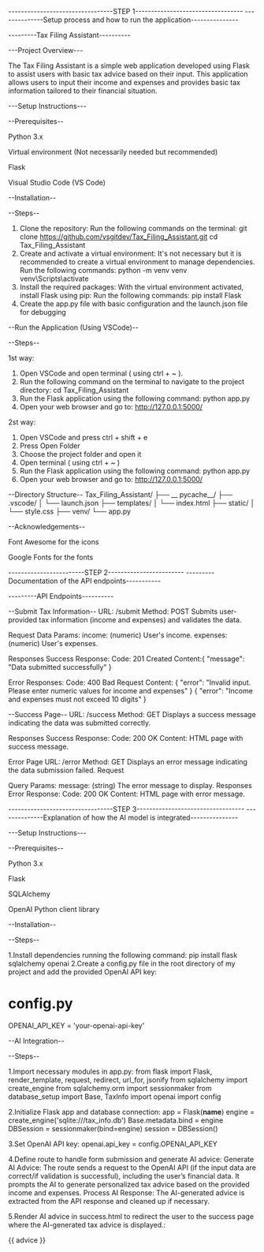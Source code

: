 ---------------------------------STEP 1----------------------------------
--------------Setup process and how to run the application---------------


---------Tax Filing Assistant----------

---Project Overview---

The Tax Filing Assistant is a simple web application developed using Flask to assist users with basic tax advice based on their input.
This application allows users to input their income and expenses and provides basic tax information tailored to their financial situation.



---Setup Instructions---




--Prerequisites--

Python 3.x

Virtual environment (Not necessarily needed but recommended)

Flask

Visual Studio Code (VS Code)



--Installation--

--Steps--

   1. Clone the repository:
      Run the following commands on the terminal:
        git clone https://github.com/vsgitdev/Tax_Filing_Assistant.git
        cd Tax_Filing_Assistant
   2. Create and activate a virtual environment: It's not necessary but it is recommended to create a virtual environment to manage dependencies.
      Run the following commands:
        python -m venv venv
        venv\Scripts\activate
   3. Install the required packages: With the virtual environment activated, install Flask using pip:
      Run the following commands:
       pip install Flask
   4. Create the app.py file with basic configuration and the launch.json file for debugging



--Run the Application (Using VSCode)--

--Steps--

1st way:
  1. Open VSCode and open terminal ( using ctrl + ~ ).
  2. Run the following command on the terminal to navigate to the project directory:
        cd Tax_Filing_Assistant
  3. Run the Flask application using the following command:
        python app.py     
  4. Open your web browser and go to:
        http://127.0.0.1:5000/


2st way:
   1. Open VSCode and press ctrl + shift + e
   2. Press Open Folder
   3. Choose the project folder and open it
   4. Open terminal ( using ctrl + ~ )
   5. Run the Flask application using the following command:
        python app.py     
   6. Open your web browser and go to:
        http://127.0.0.1:5000/


--Directory Structure--
Tax_Filing_Assistant/
├── __ pycache__/
├── .vscode/
│   └── launch.json
├── templates/
│   └── index.html
├── static/
│   └── style.css
├── venv/
└── app.py


--Acknowledgements--

Font Awesome for the icons

Google Fonts for the fonts



------------------------STEP 2------------------------
---------Documentation of the API endpoints-----------

---------API Endpoints----------

--Submit Tax Information--
  URL: /submit
  Method: POST
Submits user-provided tax information (income and expenses) and validates the data.

Request
Data Params:
income: (numeric) User's income.
expenses: (numeric) User's expenses.

Responses
Success Response:
   Code: 201 Created
   Content:{ "message": "Data submitted successfully" }

Error Responses:
   Code: 400 Bad Request
   Content:
{ "error": "Invalid input. Please enter numeric values for income and    expenses" }
{ "error": "Income and expenses must not exceed 10 digits" }


--Success Page--
URL: /success
Method: GET
Displays a success message indicating the data was submitted correctly.

Responses
Success Response:
Code: 200 OK
Content: HTML page with success message.



Error Page
URL: /error
Method: GET
Displays an error message indicating the data submission failed.
Request


Query Params:
message: (string) The error message to display.
Responses
Error Response:
Code: 200 OK
Content: HTML page with error message.



---------------------------------STEP 3----------------------------------
--------------Explanation of how the AI model is integrated---------------

---Setup Instructions---




--Prerequisites--

Python 3.x

Flask

SQLAlchemy

OpenAI Python client library



--Installation--

--Steps--

1.Install dependencies running the following command:
    pip install flask sqlalchemy openai
2.Create a config.py file in the root directory of my project and add the provided OpenAI API key:
  # config.py
  OPENAI_API_KEY = 'your-openai-api-key'



--AI Integration--

--Steps--

1.Import necessary modules in app.py:
  from flask import Flask, render_template, request, redirect, url_for, jsonify
  from sqlalchemy import create_engine
  from sqlalchemy.orm import sessionmaker
  from database_setup import Base, TaxInfo
  import openai
  import config

2.Initialize Flask app and database connection:
  app = Flask(__name__)
  engine = create_engine('sqlite:///tax_info.db')
  Base.metadata.bind = engine
  DBSession = sessionmaker(bind=engine)
  session = DBSession()

3.Set OpenAI API key: 
  openai.api_key = config.OPENAI_API_KEY

4.Define route to handle form submission and generate AI advice:
   Generate AI Advice: The route sends a request to the OpenAI API (if the input data are correct/if validation is successful), including the user’s financial data. It prompts the AI to generate personalized tax advice based on the provided income and expenses.
   Process AI Response: The AI-generated advice is extracted from the API response and cleaned up if necessary.
   
5.Render AI advice in success.html to redirect the user to the success page where the AI-generated tax advice is displayed.:
  <div class="advice-container">
    <p>{{ advice }}</p>
   </div>
 
